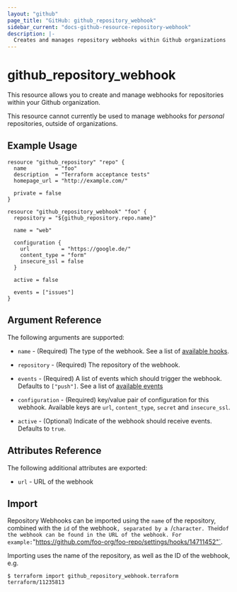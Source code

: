 ```yaml
---
layout: "github"
page_title: "GitHub: github_repository_webhook"
sidebar_current: "docs-github-resource-repository-webhook"
description: |-
  Creates and manages repository webhooks within Github organizations
---
```


# github_repository_webhook

This resource allows you to create and manage webhooks for repositories within your
Github organization.

This resource cannot currently be used to manage webhooks for *personal* repositories,
outside of organizations.

## Example Usage

```hcl
resource "github_repository" "repo" {
  name         = "foo"
  description  = "Terraform acceptance tests"
  homepage_url = "http://example.com/"

  private = false
}

resource "github_repository_webhook" "foo" {
  repository = "${github_repository.repo.name}"

  name = "web"

  configuration {
    url          = "https://google.de/"
    content_type = "form"
    insecure_ssl = false
  }

  active = false

  events = ["issues"]
}
```

## Argument Reference

The following arguments are supported:

* `name` - (Required) The type of the webhook. See a list of [available hooks](https://api.github.com/hooks).

* `repository` - (Required) The repository of the webhook.

* `events` - (Required) A list of events which should trigger the webhook. Defaults to `["push"]`. See a list of [available events](https://developer.github.com/v3/activity/events/types/)

* `configuration` - (Required) key/value pair of configuration for this webhook. Available keys are `url`, `content_type`, `secret` and `insecure_ssl`.

* `active` - (Optional) Indicate of the webhook should receive events. Defaults to `true`.

## Attributes Reference

The following additional attributes are exported:

* `url` - URL of the webhook

## Import

Repository Webhooks can be imported using the `name` of the repository, combined with the `id` of the webhook`, separated by a `/` character.
The `id` of the webhook can be found in the URL of the webhook. For example: `"https://github.com/foo-org/foo-repo/settings/hooks/14711452"`.

Importing uses the name of the repository, as well as the ID of the webhook, e.g.

```
$ terraform import github_repository_webhook.terraform terraform/11235813
```